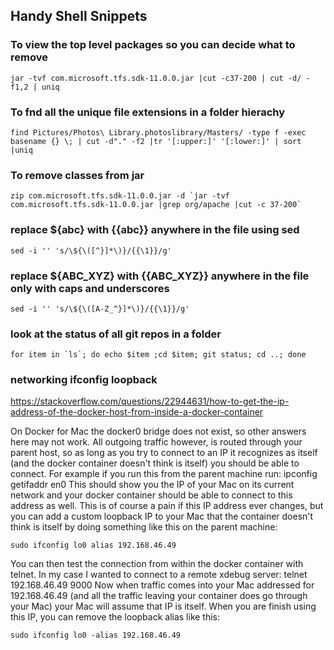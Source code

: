 ## Handy Shell Snippets ##

### To view the top level packages so you can decide what to remove ### 

```
jar -tvf com.microsoft.tfs.sdk-11.0.0.jar |cut -c37-200 | cut -d/ -f1,2 | uniq
```

### To fnd all the unique file extensions in a folder hierachy ###

```
find Pictures/Photos\ Library.photoslibrary/Masters/ -type f -exec basename {} \; | cut -d"." -f2 |tr '[:upper:]' '[:lower:]' | sort |uniq
```


### To remove classes from jar ###

```
zip com.microsoft.tfs.sdk-11.0.0.jar -d `jar -tvf com.microsoft.tfs.sdk-11.0.0.jar |grep org/apache |cut -c 37-200`
```

### replace  ${abc}  with {{abc}}  anywhere in the file using sed ###

```
sed -i '' 's/\${\([^}]*\)}/{{\1}}/g'
```

### replace ${ABC_XYZ}  with {{ABC_XYZ}}  anywhere in the file only with caps and underscores ###

```
sed -i '' 's/\${\([A-Z_^}]*\)}/{{\1}}/g'
```

### look at the status of all git repos in a folder ###

```
for item in `ls`; do echo $item ;cd $item; git status; cd ..; done
```

### networking  ifconfig loopback ###

https://stackoverflow.com/questions/22944631/how-to-get-the-ip-address-of-the-docker-host-from-inside-a-docker-container

On Docker for Mac the docker0 bridge does not exist, so other answers here may not work. All outgoing traffic however, is routed through your parent host, so as long as you try to connect to an IP it recognizes as itself (and the docker container doesn't think is itself) you should be able to connect. For example if you run this from the parent machine run:
ipconfig getifaddr en0
This should show you the IP of your Mac on its current network and your docker container should be able to connect to this address as well. This is of course a pain if this IP address ever changes, but you can add a custom loopback IP to your Mac that the container doesn't think is itself by doing something like this on the parent machine:

```
sudo ifconfig lo0 alias 192.168.46.49
```

You can then test the connection from within the docker container with telnet. In my case I wanted to connect to a remote xdebug server:
telnet 192.168.46.49 9000
Now when traffic comes into your Mac addressed for 192.168.46.49 (and all the traffic leaving your container does go through your Mac) your Mac will assume that IP is itself. When you are finish using this IP, you can remove the loopback alias like this:

```
sudo ifconfig lo0 -alias 192.168.46.49
```

